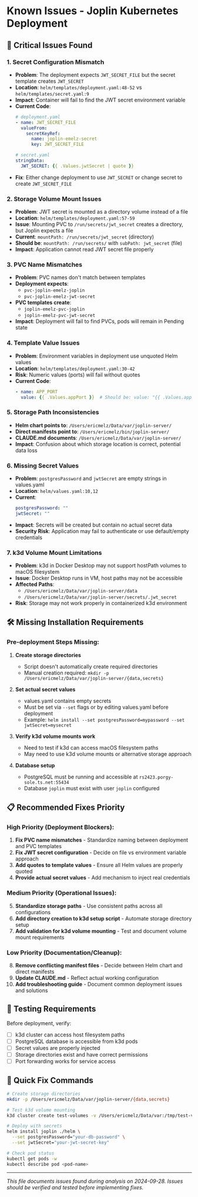 # Known Issues - Joplin Kubernetes Deployment

## 🚨 **Critical Issues Found**

### **1. Secret Configuration Mismatch**
- **Problem**: The deployment expects `JWT_SECRET_FILE` but the secret template creates `JWT_SECRET`
- **Location**: `helm/templates/deployment.yaml:48-52` vs `helm/templates/secret.yaml:9`
- **Impact**: Container will fail to find the JWT secret environment variable
- **Current Code**:
  ```yaml
  # deployment.yaml
  - name: JWT_SECRET_FILE
    valueFrom:
      secretKeyRef:
        name: joplin-emelz-secret
        key: JWT_SECRET_FILE
  
  # secret.yaml
  stringData:
    JWT_SECRET: {{ .Values.jwtSecret | quote }}
  ```
- **Fix**: Either change deployment to use `JWT_SECRET` or change secret to create `JWT_SECRET_FILE`

### **2. Storage Volume Mount Issues**
- **Problem**: JWT secret is mounted as a directory volume instead of a file
- **Location**: `helm/templates/deployment.yaml:57-59`
- **Issue**: Mounting PVC to `/run/secrets/jwt_secret` creates a directory, but Joplin expects a file
- **Current**: `mountPath: /run/secrets/jwt_secret` (directory)
- **Should be**: `mountPath: /run/secrets/` with `subPath: jwt_secret` (file)
- **Impact**: Application cannot read JWT secret file properly

### **3. PVC Name Mismatches**
- **Problem**: PVC names don't match between templates
- **Deployment expects**: 
  - `pvc-joplin-emelz-joplin`
  - `pvc-joplin-emelz-jwt-secret`
- **PVC templates create**: 
  - `joplin-emelz-pvc-joplin`
  - `joplin-emelz-pvc-jwt-secret`
- **Impact**: Deployment will fail to find PVCs, pods will remain in Pending state

### **4. Template Value Issues**
- **Problem**: Environment variables in deployment use unquoted Helm values
- **Location**: `helm/templates/deployment.yaml:30-42`
- **Risk**: Numeric values (ports) will fail without quotes
- **Current Code**:
  ```yaml
  - name: APP_PORT
    value: {{ .Values.appPort }}  # Should be: value: "{{ .Values.appPort }}"
  ```

### **5. Storage Path Inconsistencies**
- **Helm chart points to**: `/Users/ericmelz/Data/var/joplin-server/`
- **Direct manifests point to**: `/Users/ericmelz/bin/joplin-server/` 
- **CLAUDE.md documents**: `/Users/ericmelz/Data/var/joplin-server/`
- **Impact**: Confusion about which storage location is correct, potential data loss

### **6. Missing Secret Values**
- **Problem**: `postgresPassword` and `jwtSecret` are empty strings in values.yaml
- **Location**: `helm/values.yaml:10,12`
- **Current**:
  ```yaml
  postgresPassword: ""
  jwtSecret: ""
  ```
- **Impact**: Secrets will be created but contain no actual secret data
- **Security Risk**: Application may fail to authenticate or use default/empty credentials

### **7. k3d Volume Mount Limitations**
- **Problem**: k3d in Docker Desktop may not support hostPath volumes to macOS filesystem
- **Issue**: Docker Desktop runs in VM, host paths may not be accessible
- **Affected Paths**:
  - `/Users/ericmelz/Data/var/joplin-server/data`
  - `/Users/ericmelz/Data/var/joplin-server/secrets/.jwt_secret`
- **Risk**: Storage may not work properly in containerized k3d environment

## 🛠️ **Missing Installation Requirements**

### **Pre-deployment Steps Missing:**

1. **Create storage directories** 
   - Script doesn't automatically create required directories
   - Manual creation required: `mkdir -p /Users/ericmelz/Data/var/joplin-server/{data,secrets}`

2. **Set actual secret values** 
   - values.yaml contains empty secrets
   - Must be set via `--set` flags or by editing values.yaml before deployment
   - Example: `helm install --set postgresPassword=mypassword --set jwtSecret=mysecret`

3. **Verify k3d volume mounts work** 
   - Need to test if k3d can access macOS filesystem paths
   - May need to use k3d volume mounts or alternative storage approach

4. **Database setup** 
   - PostgreSQL must be running and accessible at `rs2423.porgy-sole.ts.net:55434`
   - Database `joplin` must exist with user `joplin` configured

## 📋 **Recommended Fixes Priority**

### **High Priority (Deployment Blockers):**
1. **Fix PVC name mismatches** - Standardize naming between deployment and PVC templates
2. **Fix JWT secret configuration** - Decide on file vs environment variable approach
3. **Add quotes to template values** - Ensure all Helm values are properly quoted
4. **Provide actual secret values** - Add mechanism to inject real credentials

### **Medium Priority (Operational Issues):**
5. **Standardize storage paths** - Use consistent paths across all configurations
6. **Add directory creation to k3d setup script** - Automate storage directory setup
7. **Add validation for k3d volume mounting** - Test and document volume mount requirements

### **Low Priority (Documentation/Cleanup):**
8. **Remove conflicting manifest files** - Decide between Helm chart and direct manifests
9. **Update CLAUDE.md** - Reflect actual working configuration
10. **Add troubleshooting guide** - Document common deployment issues and solutions

## 🧪 **Testing Requirements**

Before deployment, verify:
- [ ] k3d cluster can access host filesystem paths
- [ ] PostgreSQL database is accessible from k3d pods
- [ ] Secret values are properly injected
- [ ] Storage directories exist and have correct permissions
- [ ] Port forwarding works for service access

## 🔧 **Quick Fix Commands**

```bash
# Create storage directories
mkdir -p /Users/ericmelz/Data/var/joplin-server/{data,secrets}

# Test k3d volume mounting
k3d cluster create test-volumes -v /Users/ericmelz/Data/var:/tmp/test-vol

# Deploy with secrets
helm install joplin ./helm \
  --set postgresPassword="your-db-password" \
  --set jwtSecret="your-jwt-secret-key"

# Check pod status
kubectl get pods -w
kubectl describe pod <pod-name>
```

---

*This file documents issues found during analysis on 2024-09-28. Issues should be verified and tested before implementing fixes.*